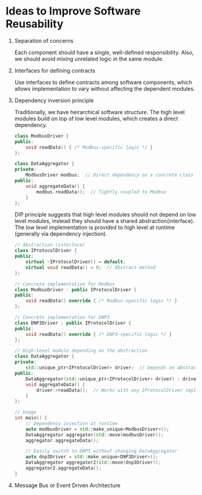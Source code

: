 # Ideas to Improve Software Reusability
1. Separation of concerns

    Each component should have a single, well-defined responsibility. Also, we should avoid mixing unrelated logic in the same module.

2. Interfaces for defining contracts

    Use interfaces to define contracts among software components, which allows implementation to vary without affecting the dependent modules.

3. Dependency inversion principle

    Traditionally, we have heirarchical software structure. The high level modules build on top of low level modules, which creates a direct dependency.

    ```cpp
    class ModbusDriver {
    public:
        void readData() { /* Modbus-specific logic */ }
    };

    class DataAggregator {
    private:
        ModbusDriver modbus;  // Direct dependency on a concrete class
    public:
        void aggregateData() {
            modbus.readData();  // Tightly coupled to Modbus
        }
    };
    ```

    DIP principle suggests that high level modules should not depend on low level modules, instead they should have a shared abstraction(interface). The low level implementation is provided to high level at runtime (generally via dependency injection).

    ```cpp
    // Abstraction (interface)
    class IProtocolDriver {
    public:
        virtual ~IProtocolDriver() = default;
        virtual void readData() = 0;  // Abstract method
    };

    // Concrete implementation for Modbus
    class ModbusDriver : public IProtocolDriver {
    public:
        void readData() override { /* Modbus-specific logic */ }
    };

    // Concrete implementation for DNP3
    class DNP3Driver : public IProtocolDriver {
    public:
        void readData() override { /* DNP3-specific logic */ }
    };

    // High-level module depending on the abstraction
    class DataAggregator {
    private:
        std::unique_ptr<IProtocolDriver> driver;  // Depends on abstraction, not concrete class
    public:
        DataAggregator(std::unique_ptr<IProtocolDriver> driver) : driver(std::move(driver)) {}
        void aggregateData() {
            driver->readData();  // Works with any IProtocolDriver implementation
        }
    };

    // Usage
    int main() {
        // Dependency injection at runtime
        auto modbusDriver = std::make_unique<ModbusDriver>();
        DataAggregator aggregator(std::move(modbusDriver));
        aggregator.aggregateData();

        // Easily switch to DNP3 without changing DataAggregator
        auto dnp3Driver = std::make_unique<DNP3Driver>();
        DataAggregator aggregator2(std::move(dnp3Driver));
        aggregator2.aggregateData();
    }
    ```

4. Message Bus or Event Driven Architecture

